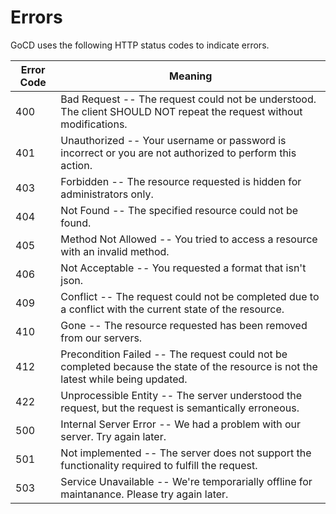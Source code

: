 # Errors

GoCD uses the following HTTP status codes to indicate errors.

Error Code | Meaning
-----------|--------
400        | Bad Request           -- The request could not be understood. The client SHOULD NOT repeat the request without modifications.
401        | Unauthorized          -- Your username or password is incorrect or you are not authorized to perform this action.
403        | Forbidden             -- The resource requested is hidden for administrators only.
404        | Not Found             -- The specified resource could not be found.
405        | Method Not Allowed    -- You tried to access a resource with an invalid method.
406        | Not Acceptable        -- You requested a format that isn't json.
409        | Conflict              -- The request could not be completed due to a conflict with the current state of the resource.
410        | Gone                  -- The resource requested has been removed from our servers.
412        | Precondition Failed   -- The request could not be completed because the state of the resource is not the latest while being updated.
422        | Unprocessible Entity  -- The server understood the request, but the request is semantically erroneous.
500        | Internal Server Error -- We had a problem with our server. Try again later.
501        | Not implemented       -- The server does not support the functionality required to fulfill the request.
503        | Service Unavailable   -- We're temporarially offline for maintanance. Please try again later.

